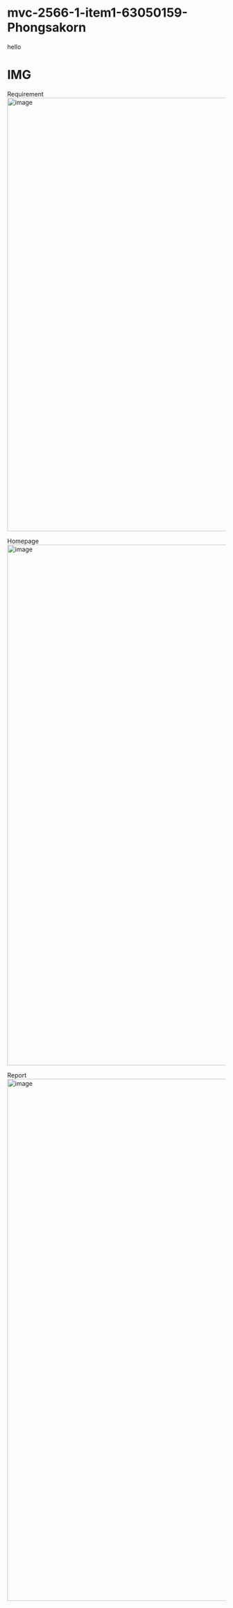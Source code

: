 # mvc-2566-1-item1-63050159-Phongsakorn
hello

# IMG

Requirement
<img width="999" alt="image" src="https://github.com/zergreen/mvc-compiler-2023/assets/68957232/b7bc90e6-c09b-4092-a7cc-6812c010452a">

Homepage
<img width="1200" alt="image" src="https://github.com/zergreen/mvc-compiler-2023/assets/68957232/183e4e0b-918f-47b7-9762-96c7c1a16067">

Report
<img width="1203" alt="image" src="https://github.com/zergreen/mvc-compiler-2023/assets/68957232/40f6f12f-11f3-4cf4-a1b7-b597b2aaa35a">
